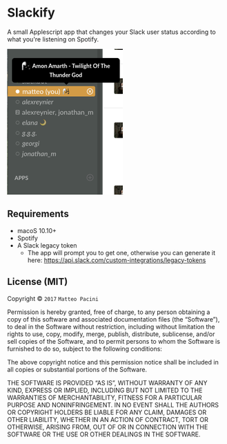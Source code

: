 
# Slackify

A small Applescript app that changes your Slack user status according to what you're listening on Spotify.

![img](images/1.png)

## Requirements

- macoS 10.10+
- Spotify
- A Slack legacy token
  - The app will prompt you to get one, otherwise you can generate it here: https://api.slack.com/custom-integrations/legacy-tokens

## License (MIT)

Copyright © `2017` `Matteo Pacini`

Permission is hereby granted, free of charge, to any person
obtaining a copy of this software and associated documentation
files (the “Software”), to deal in the Software without
restriction, including without limitation the rights to use,
copy, modify, merge, publish, distribute, sublicense, and/or sell
copies of the Software, and to permit persons to whom the
Software is furnished to do so, subject to the following
conditions:

The above copyright notice and this permission notice shall be
included in all copies or substantial portions of the Software.

THE SOFTWARE IS PROVIDED “AS IS”, WITHOUT WARRANTY OF ANY KIND,
EXPRESS OR IMPLIED, INCLUDING BUT NOT LIMITED TO THE WARRANTIES
OF MERCHANTABILITY, FITNESS FOR A PARTICULAR PURPOSE AND
NONINFRINGEMENT. IN NO EVENT SHALL THE AUTHORS OR COPYRIGHT
HOLDERS BE LIABLE FOR ANY CLAIM, DAMAGES OR OTHER LIABILITY,
WHETHER IN AN ACTION OF CONTRACT, TORT OR OTHERWISE, ARISING
FROM, OUT OF OR IN CONNECTION WITH THE SOFTWARE OR THE USE OR
OTHER DEALINGS IN THE SOFTWARE.

